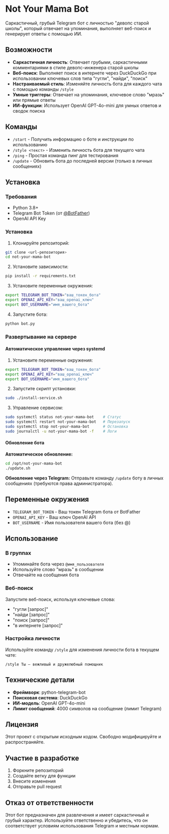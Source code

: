 # Not Your Mama Bot

Саркастичный, грубый Telegram бот с личностью "девопс старой школы", который отвечает на упоминания, выполняет веб-поиск и генерирует ответы с помощью ИИ.

## Возможности

- **Саркастичная личность**: Отвечает грубыми, саркастичными комментариями в стиле девопс-инженера старой школы
- **Веб-поиск**: Выполняет поиск в интернете через DuckDuckGo при использовании ключевых слов типа "гугли", "найди", "поиск"
- **Настраиваемый стиль**: Изменяйте личность бота для каждого чата с помощью команды `/style`
- **Умные триггеры**: Отвечает на упоминания, ключевое слово "мразь" или прямые ответы
- **ИИ-функции**: Использует OpenAI GPT-4o-mini для умных ответов и сводок поиска

## Команды

- `/start` - Получить информацию о боте и инструкции по использованию
- `/style <текст>` - Изменить личность бота для текущего чата
- `/ping` - Простая команда пинг для тестирования
- `/update` - Обновить бота до последней версии (только в личных сообщениях)

## Установка

### Требования

- Python 3.8+
- Telegram Bot Token (от [@BotFather](https://t.me/botfather))
- OpenAI API Key

### Установка

1. Клонируйте репозиторий:

```bash
git clone <url-репозитория>
cd not-your-mama-bot
```

2. Установите зависимости:

```bash
pip install -r requirements.txt
```

3. Установите переменные окружения:

```bash
export TELEGRAM_BOT_TOKEN="ваш_токен_бота"
export OPENAI_API_KEY="ваш_openai_ключ"
export BOT_USERNAME="имя_вашего_бота"
```

4. Запустите бота:

```bash
python bot.py
```

### Развертывание на сервере

#### Автоматическое управление через systemd

1. Установите переменные окружения:
```bash
export TELEGRAM_BOT_TOKEN="ваш_токен_бота"
export OPENAI_API_KEY="ваш_openai_ключ"
export BOT_USERNAME="имя_вашего_бота"
```

2. Запустите скрипт установки:
```bash
sudo ./install-service.sh
```

3. Управление сервисом:
```bash
sudo systemctl status not-your-mama-bot    # Статус
sudo systemctl restart not-your-mama-bot   # Перезапуск
sudo systemctl stop not-your-mama-bot      # Остановка
sudo journalctl -u not-your-mama-bot -f    # Логи
```

#### Обновление бота

**Автоматическое обновление:**
```bash
cd /opt/not-your-mama-bot
./update.sh
```

**Обновление через Telegram:**
Отправьте команду `/update` боту в личных сообщениях (требуются права администратора).

## Переменные окружения

- `TELEGRAM_BOT_TOKEN` - Ваш токен Telegram бота от BotFather
- `OPENAI_API_KEY` - Ваш ключ OpenAI API
- `BOT_USERNAME` - Имя пользователя вашего бота (без @)

## Использование

### В группах

- Упоминайте бота через `@имя_пользователя`
- Используйте слово "мразь" в сообщении
- Отвечайте на сообщения бота

### Веб-поиск

Запустите веб-поиск, используя ключевые слова:

- "гугли [запрос]"
- "найди [запрос]"
- "поиск [запрос]"
- "в интернете [запрос]"

### Настройка личности

Используйте команду `/style` для изменения личности бота в текущем чате:

```
/style Ты — вежливый и дружелюбный помощник
```

## Технические детали

- **Фреймворк**: python-telegram-bot
- **Поисковая система**: DuckDuckGo
- **ИИ-модель**: OpenAI GPT-4o-mini
- **Лимит сообщений**: 4000 символов на сообщение (лимит Telegram)

## Лицензия

Этот проект с открытым исходным кодом. Свободно модифицируйте и распространяйте.

## Участие в разработке

1. Форкните репозиторий
2. Создайте ветку для функции
3. Внесите изменения
4. Отправьте pull request

## Отказ от ответственности

Этот бот предназначен для развлечения и имеет саркастичный и грубый характер. Используйте ответственно и убедитесь, что он соответствует условиям использования Telegram и местным нормам.
